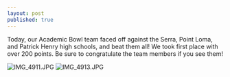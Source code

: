 ```yaml
---
layout: post
published: true
---
```


Today, our Academic Bowl team faced off against the Serra, Point Loma, and Patrick Henry high schools, and beat them all! We took first place with over 200 points. Be sure to congratulate the team members if you see them!

![IMG_4911.JPG]({{site.baseurl}}/media/IMG_4911.JPG)
![IMG_4913.JPG]({{site.baseurl}}/media/IMG_4913.JPG)
